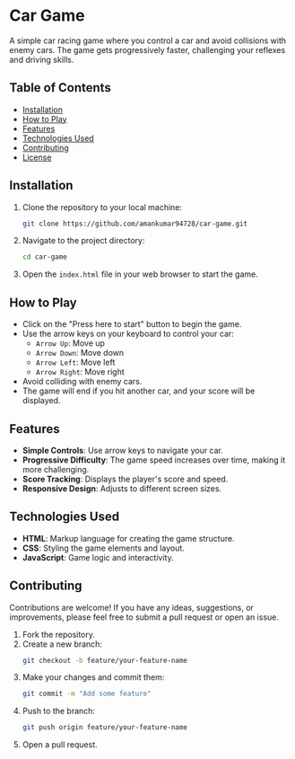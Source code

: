 # Car Game

A simple car racing game where you control a car and avoid collisions with enemy cars. The game gets progressively faster, challenging your reflexes and driving skills.

## Table of Contents
- [Installation](#installation)
- [How to Play](#how-to-play)
- [Features](#features)
- [Technologies Used](#technologies-used)
- [Contributing](#contributing)
- [License](#license)

## Installation

1. Clone the repository to your local machine:
    ```sh
    git clone https://github.com/amankumar94728/car-game.git
    ```

2. Navigate to the project directory:
    ```sh
    cd car-game
    ```

3. Open the `index.html` file in your web browser to start the game.

## How to Play

- Click on the "Press here to start" button to begin the game.
- Use the arrow keys on your keyboard to control your car:
  - `Arrow Up`: Move up
  - `Arrow Down`: Move down
  - `Arrow Left`: Move left
  - `Arrow Right`: Move right
- Avoid colliding with enemy cars.
- The game will end if you hit another car, and your score will be displayed.

## Features

- **Simple Controls**: Use arrow keys to navigate your car.
- **Progressive Difficulty**: The game speed increases over time, making it more challenging.
- **Score Tracking**: Displays the player's score and speed.
- **Responsive Design**: Adjusts to different screen sizes.

## Technologies Used

- **HTML**: Markup language for creating the game structure.
- **CSS**: Styling the game elements and layout.
- **JavaScript**: Game logic and interactivity.

## Contributing

Contributions are welcome! If you have any ideas, suggestions, or improvements, please feel free to submit a pull request or open an issue.

1. Fork the repository.
2. Create a new branch:
    ```sh
    git checkout -b feature/your-feature-name
    ```
3. Make your changes and commit them:
    ```sh
    git commit -m "Add some feature"
    ```
4. Push to the branch:
    ```sh
    git push origin feature/your-feature-name
    ```
5. Open a pull request.

